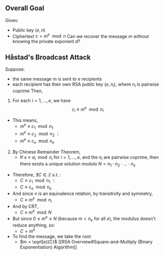## Overall Goal
Given:
- Public key $(e,n)$
- Ciphertext $c = m^e \mod n$
Can we recover the message $m$ without knowing the private exponent $d$?
## Håstad's Broadcast Attack
Suppose:
- the same message $m$ is sent to $e$ recipients
- each recipient has their own RSA public key $(e,n_i)$, where $n_i$ is pairwise coprime
Then,
1. For each $i=1, \dots , e$, we have
$$c_i \equiv m^e \mod n_i$$
- This means, 
	- $m^e \equiv c_1 \mod n_1$
	- $m^e \equiv c_2 \mod n_2$
		$\vdots$
	- $m^e \equiv c_e \mod n_e$
2. By Chinese Remainder Theorem,
	- If $x \equiv a_i \mod n_i$ for $i = 1, \dots, e$, and the $n_i$ are pairwise coprime, then there exists a unique solution modulo $N = n_1 \cdot n_2 \cdot \dots \cdot n_e$
- Therefore, $\exists C \in \mathbb{Z}$ s.t. :
	- $C \equiv c_1 \mod n_1$
		$\vdots$
	- $C \equiv c_e \mod n_e$
- And since $\equiv$ is an equivalence relation, by transitivity and symmetry,
	- $C \equiv m^e \mod n_i$
- And by CRT, 
	- $C \equiv m^e \mod N$
- But since $0 \leq m^e \leq N$ (because $m < n_e$ for all $e$), the modulus doesn't reduce anything, so:
	- $C = m^e$
- To find the message, we take the root:
	- $m = \sqrt[e]{C}$
[[RSA Overview#Square-and-Multiply (Binary Exponentiation) Algorithm]]
